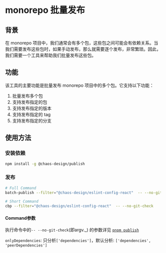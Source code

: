 # monorepo 批量发布

## 背景

在 monorepo 项目中，我们通常会有多个包，这些包之间可能会有依赖关系。当我们需要发布这些包时，如果手动发布，那么就需要逐个发布，非常繁琐。因此，我们需要一个工具来帮助我们批量发布这些包。

## 功能

该工具的主要功能是批量发布 monorepo 项目中的多个包。它支持以下功能：

1. 批量发布多个包
2. 支持发布指定的包
3. 支持发布指定的版本
4. 支持发布指定的 tag
5. 支持发布指定的分支

## 使用方法

### 安装依赖

```bash
npm install -g @chaos-design/publish
```

### 发布

```bash
# Full Command
batch-publish --filter="@chaos-design/eslint-config-react"  -- --no-git-check

# Short Command
cbp --filter="@chaos-design/eslint-config-react"  -- --no-git-check
```

#### Command参数

执行命令中的`-- --no-git-check`(即argv._) 的参数详见 [`pnpm publish`](https://pnpm.io/cli/publish)

`onlyDependencies`: 只分析`['dependencies']`，默认分析: `['dependencies', 'peerDependencies']`
